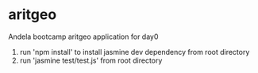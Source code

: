 # aritgeo
Andela bootcamp aritgeo application for day0

1. run 'npm install' to install jasmine dev dependency from root directory
2. run 'jasmine test/test.js' from root directory